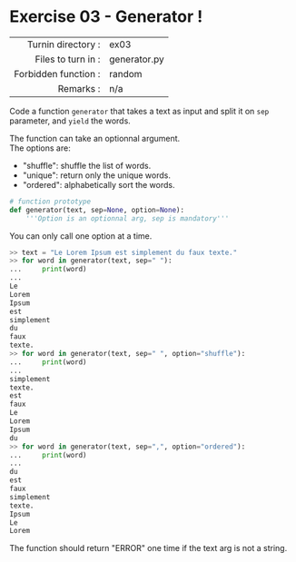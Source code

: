 # Exercise 03 - Generator !

|                         |                     |
| -----------------------:| ------------------- |
|   Turnin directory :    |  ex03               |
|   Files to turn in :    |  generator.py       |
|   Forbidden function :  |  random             |
|   Remarks :             |  n/a                |

Code a function `generator` that takes a text as input and split it on `sep` parameter, and `yield` the words.

The function can take an optionnal argument.  
The options are:
* "shuffle": shuffle the list of words.  
* "unique": return only the unique words.
* "ordered": alphabetically sort the words.  

```py
# function prototype
def generator(text, sep=None, option=None):
    '''Option is an optionnal arg, sep is mandatory'''
```

You can only call one option at a time.

```py
>> text = "Le Lorem Ipsum est simplement du faux texte."
>> for word in generator(text, sep=" "):
...     print(word)
...
Le
Lorem
Ipsum
est
simplement
du
faux
texte.
>> for word in generator(text, sep=" ", option="shuffle"):
...     print(word)
...
simplement
texte.
est
faux
Le
Lorem
Ipsum
du
>> for word in generator(text, sep=",", option="ordered"):
...     print(word)
...
du
est
faux
simplement
texte.
Ipsum
Le
Lorem
```

The function should return "ERROR" one time if the text arg is not a string.
